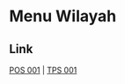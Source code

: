 # Menu Wilayah

## Link

[POS 001](https://github.com/gigit-pemilu/pemilu-2024-99-luar-negeri/tree/main/pileg-dpr/hitung-suara/sub/99-luar-negeri/sub/93-praha-republik-ceko/sub/01-praha-republik-ceko/sub/0001-praha-republik-ceko/sub/001-pos-001)
 | 
[TPS 001](https://github.com/gigit-pemilu/pemilu-2024-99-luar-negeri/tree/main/pileg-dpr/hitung-suara/sub/99-luar-negeri/sub/93-praha-republik-ceko/sub/01-praha-republik-ceko/sub/0001-praha-republik-ceko/sub/002-tps-001)

